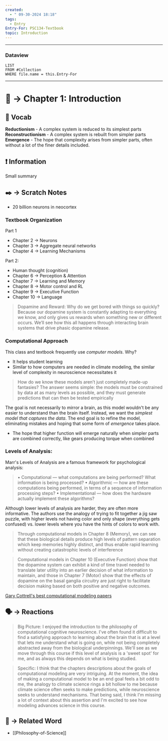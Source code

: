 ```yaml
---
created:
  - " 09-30-2024 18:18"
tags:
  - Entry
Entry-For: PSC134-Textbook
topic: Introduction
---
```



---
### Dataview
```dataview
LIST
FROM #Collection
WHERE file.name = this.Entry-For
```
---

# 📗 -> Chapter 1: Introduction
## 🎤 Vocab
**Reductionism** - A complex system is reduced to its simplest parts
**Reconstructionism** - A complex system is rebuilt from simpler parts
**Emergence** - The hope that complexity arises from simpler parts, often without a lot of the finer details included. 

## ❗ Information
Small summary

## ✒️ -> Scratch Notes
- 20 billion neurons in neocortex

### Textbook Organization
Part 1 
- Chapter 2 -> Neurons
- Chapter 3 -> Aggregate neural networks
- Chapter 4 -> Learning Mechanisms

Part 2:
- Human thought (cognition)
- Chapter 6 -> Perception & Attention
- Chapter 7 -> Learning and Memory
- Chapter 8 -> Motor control and RL
- Chapter 9 -> Executive Function
- Chapter 10 -> Language

>  Dopamine and Reward: Why do we get bored with things so quickly? Because our dopamine system is constantly adapting to everything we know, and only gives us rewards when something new or different occurs. We’ll see how this all happens through interacting brain systems that drive phasic dopamine release.

### Computational Approach
This class and textbook frequently use *computer models*. Why? 
- It helps student learning
- Similar to how computers are needed in climate modeling, the similar level of complexity in neuroscience necessitates it
> How do we know these models aren’t just completely made-up fantasies? The answer seems simple: the models must be constrained by data at as many levels as possible, and they must generate predictions that can then be tested empirically

The goal is not necessarily to mirror a brain, as this model wouldn't be any easier to understand than the brain itself.
Instead, we want the *simplest model that captures the data*. 
The end goal is to refine the model, eliminating mistakes and hoping that some form of *emergence* takes place. 
- The hope that higher function will emerge naturally when simpler parts are combined correctly, like gears producing torque when combined

### Levels of Analysis:
Marr's Levels of Analysis are a famous framework for psychological analysis:
> • Computational — what computations are being performed? What information is being processed?
> • Algorithmic — how are these computations being performed, in terms of a sequence of information processing steps?
> • Implementational — how does the hardware actually implement these algorithms?

Although lower levels of analysis are harder, they are often more informative. The authors use the analogy of trying to fit together a jig saw puzzle, with higher levels not having color and only shape (everything gets confused) vs. lower levels where you have the hints of colors to work with.
> Through computational models in Chapter 8 (Memory), we can see that these biological details produce high levels of pattern separation which keep memories highly distinct, and thus enable rapid learning without creating catastrophic levels of interference

> Computational models in Chapter 10 (Executive Function) show that the dopamine system can exhibit a kind of time travel needed to translate later utility into an earlier decision of what information to maintain, and those in Chapter 7 (Motor) show that the effects of dopamine on the basal ganglia circuitry are just right to facilitate decision making based on both positive and negative outcomes.

[Gary Cottrell's best computational modeling papers](https://cseweb.ucsd.edu/~gary/CogSciLiterature.html)

## 🗣️ -> Reactions
> Big Picture: I enjoyed the introduction to the philosophy of computational cognitive neuroscience. I've often found it difficult to find a satisfying approach to learning about the brain that is at a level that lets me understand what is going on, while not being completely abstracted away from the biological underpinnings. We'll see as we move through this course if this level of analysis is a 'sweet spot' for me, and as always this depends on what is being studied.

> Specific: I think that the chapters descriptions about the goals of computational modeling are very intriguing. At the moment, the idea of making a computational model to be an end goal feels a bit odd to me, the analogy to climate science rings a bit hollow to me because climate science often seeks to make predictions, while neuroscience seeks to understand mechanisms. That being said, I think I'm missing a lot of context about this assertion and I'm excited to see how modeling advances science in this course.

## 🔗 -> Related Word
- [[Philosophy-of-Science]]

